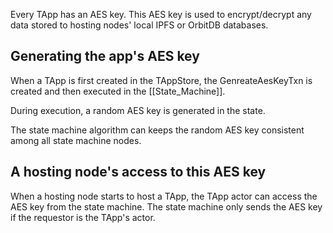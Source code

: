 Every TApp has an AES key. 
This AES key is used to encrypt/decrypt any data stored to hosting nodes' local IPFS or OrbitDB databases.

## Generating the app's AES key
When a TApp is first created in the TAppStore, the GenreateAesKeyTxn is created and then executed in the [[State_Machine]].

During execution, a random AES key is generated in the state.

The state machine algorithm can keeps the random AES key consistent among all state machine nodes.

## A hosting node's access to this AES key
When a hosting node starts to host a TApp, the TApp actor can access the AES key from the state machine. The state machine only sends the AES key if the requestor is the TApp's actor.

